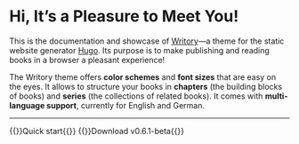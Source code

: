 # Hi, It’s a Pleasure to Meet You!

This is the documentation and showcase of [Writory](https://github.com/MichaelSchmidle/writory-hugo-theme/)—a theme for the static website generator [Hugo](https://gohugo.io/). Its purpose is to make publishing and reading books in a browser a pleasant experience!

The Writory theme offers **color schemes** and **font sizes** that are easy on the eyes. It allows to structure your books in **chapters** (the building blocks of books) and **series** (the collections of related books). It comes with **multi-language support**, currently for English and German.

---

{{<link-button href="/books/getting-started/quick-start/" class="btn-primary">}}Quick start{{</link-button>}}
{{<link-button href="https://github.com/MichaelSchmidle/writory-hugo-theme/releases/" class="btn-outline-secondary">}}Download v0.6.1-beta{{</link-button>}}
